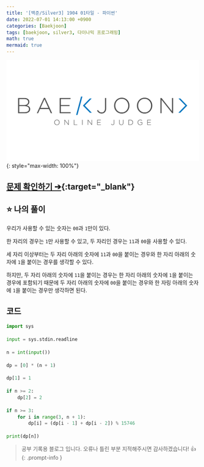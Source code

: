 ```yaml
---
title: '[백준/Silver3] 1904 01타일 - 파이썬'
date: 2022-07-01 14:13:00 +0900
categories: [Baekjoon]
tags: [baekjoon, silver3, 다이나믹 프로그래밍]
math: true
mermaid: true
---
```


![](/assets/images/banners/baekjoon_banner.png){: style="max-width: 100%"}

## [문제 확인하기 ➔](https://www.acmicpc.net/problem/1904){:target="_blank"}

## ⭐️ 나의 풀이

우리가 사용할 수 있는 숫자는 `00`과 `1`만이 있다.

한 자리의 경우는 `1`만 사용할 수 있고, 두 자리인 경우는 `11`과 `00`을 사용할 수 있다.

세 자리 이상부터는 두 자리 아래의 숫자에 `11`과 `00`을 붙이는 경우와 한 자리 아래의 숫자에 `1`을 붙이는 경우를 생각할 수 있다.

하지만, 두 자리 아래의 숫자에 `11`을 붙이는 경우는 한 자리 아래의 숫자에 `1`을 붙이는 경우에 포함되기 때문에 두 자리 아래의 숫자에 `00`을 붙이는 경우와 한 자링 아래의 숫자에 `1`을 붙이는 경우만 생각하면 된다.

## 코드

```python
import sys

input = sys.stdin.readline

n = int(input())

dp = [0] * (n + 1)

dp[1] = 1

if n >= 2:
    dp[2] = 2

if n >= 3:
    for i in range(3, n + 1):
        dp[i] = (dp[i - 1] + dp[i - 2]) % 15746

print(dp[n])
```

> 공부 기록용 블로그 입니다. 오류나 틀린 부분 지적해주시면 감사하겠습니다! 👍
{: .prompt-info }